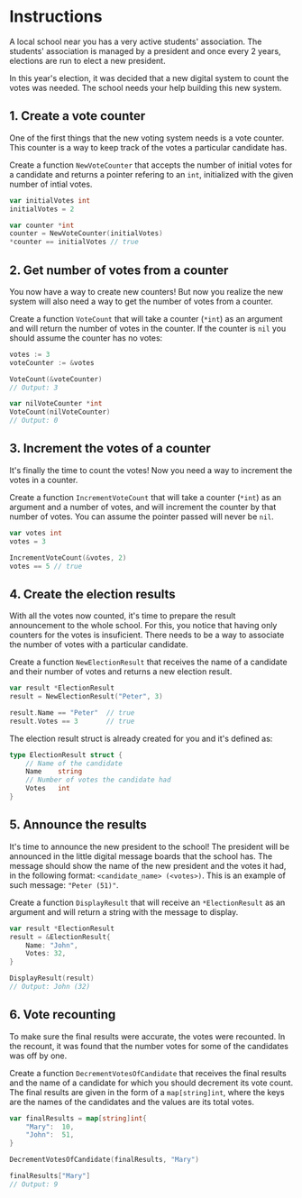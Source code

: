 # Instructions

A local school near you has a very active students' association.
The students' association is managed by a president and once every 2 years,
elections are run to elect a new president.

In this year's election, it was decided that a new digital system to
count the votes was needed. The school needs your help building this new system.

## 1. Create a vote counter

One of the first things that the new voting system needs is a vote counter.
This counter is a way to keep track of the votes a particular candidate has.

Create a function `NewVoteCounter` that accepts the number of initial votes for a candidate and returns a pointer refering to an `int`, initialized with the given number of intial votes.

```go
var initialVotes int
initialVotes = 2

var counter *int
counter = NewVoteCounter(initialVotes)
*counter == initialVotes // true
```

## 2. Get number of votes from a counter

You now have a way to create new counters! But now you realize the new system will also need a way to get the number of votes from a counter.

Create a function `VoteCount` that will take a counter (`*int`) as an argument and will return the number of votes in the counter. If the counter is `nil` you should assume the counter has no votes:

```go
votes := 3
voteCounter := &votes

VoteCount(&voteCounter)
// Output: 3

var nilVoteCounter *int
VoteCount(nilVoteCounter)
// Output: 0
```

## 3. Increment the votes of a counter

It's finally the time to count the votes! Now you need a way to increment the votes in a counter.

Create a function `IncrementVoteCount` that will take a counter (`*int`) as an argument and a number of votes, and will increment the counter by that number of votes. You can assume the pointer passed will never be `nil`.

```go
var votes int
votes = 3

IncrementVoteCount(&votes, 2)
votes == 5 // true
```

## 4. Create the election results

With all the votes now counted, it's time to prepare the result announcement to the whole school.
For this, you notice that having only counters for the votes is insuficient.
There needs to be a way to associate the number of votes with a particular candidate.

Create a function `NewElectionResult` that receives the name of a candidate and their number of votes and 
returns a new election result.

```go 
var result *ElectionResult
result = NewElectionResult("Peter", 3)

result.Name == "Peter"  // true
result.Votes == 3       // true
```

The election result struct is already created for you and it's defined as:

```go
type ElectionResult struct {
    // Name of the candidate
    Name    string
    // Number of votes the candidate had
    Votes   int
}
```

## 5. Announce the results

It's time to announce the new president to the school!
The president will be announced in the little digital message boards that the school has.
The message should show the name of the new president and the votes it had, in the following format: `<candidate_name> (<votes>)`. This is an example of such message: `"Peter (51)"`.

Create a function `DisplayResult` that will receive an `*ElectionResult` as an argument and will return a string with the message to display.


```go
var result *ElectionResult
result = &ElectionResult{
    Name: "John",
    Votes: 32,
}

DisplayResult(result)
// Output: John (32)
```

## 6. Vote recounting

To make sure the final results were accurate, the votes were recounted. In the recount, it was found that the number votes for some of the candidates was off by one.

Create a function `DecrementVotesOfCandidate` that receives the final results and the name of a candidate for which you should decrement its vote count. The final results are given in the form of a `map[string]int`, where the keys are the names of the candidates and the values are its total votes.

```go
var finalResults = map[string]int{
    "Mary":  10,
    "John":  51,
}

DecrementVotesOfCandidate(finalResults, "Mary")

finalResults["Mary"]
// Output: 9
```

